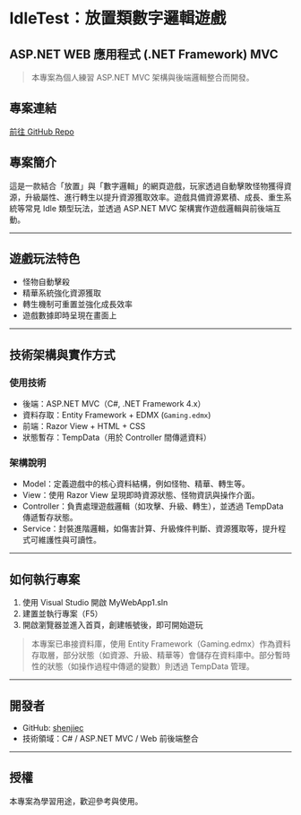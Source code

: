 # IdleTest：放置類數字邏輯遊戲

## ASP.NET WEB 應用程式 (.NET Framework) MVC

> 本專案為個人練習 ASP.NET MVC 架構與後端邏輯整合而開發。

## 專案連結
[前往 GitHub Repo](https://github.com/shenjiec/IdleTest)

## 專案簡介
這是一款結合「放置」與「數字邏輯」的網頁遊戲，玩家透過自動擊敗怪物獲得資源，升級屬性、進行轉生以提升資源獲取效率。遊戲具備資源累積、成長、重生系統等常見 Idle 類型玩法，並透過 ASP.NET MVC 架構實作遊戲邏輯與前後端互動。

---

## 遊戲玩法特色

- 怪物自動擊殺
- 精華系統強化資源獲取
- 轉生機制可重置並強化成長效率
- 遊戲數據即時呈現在畫面上

---

## 技術架構與實作方式

### 使用技術

- 後端：ASP.NET MVC（C#, .NET Framework 4.x）
- 資料存取：Entity Framework + EDMX (`Gaming.edmx`)
- 前端：Razor View + HTML + CSS
- 狀態暫存：TempData（用於 Controller 間傳遞資料）

### 架構說明

- Model：定義遊戲中的核心資料結構，例如怪物、精華、轉生等。
- View：使用 Razor View 呈現即時資源狀態、怪物資訊與操作介面。
- Controller：負責處理遊戲邏輯（如攻擊、升級、轉生），並透過 TempData 傳遞暫存狀態。
- Service：封裝進階邏輯，如傷害計算、升級條件判斷、資源獲取等，提升程式可維護性與可讀性。

---

## 如何執行專案

1. 使用 Visual Studio 開啟 MyWebApp1.sln
2. 建置並執行專案（F5）
3. 開啟瀏覽器並進入首頁，創建帳號後，即可開始遊玩

> 本專案已串接資料庫，使用 Entity Framework（Gaming.edmx）作為資料存取層，部分狀態（如資源、升級、精華等）會儲存在資料庫中。部分暫時性的狀態（如操作過程中傳遞的變數）則透過 TempData 管理。

---

## 開發者

- GitHub: [shenjiec](https://github.com/shenjiec)
- 技術領域：C# / ASP.NET MVC / Web 前後端整合

---

## 授權
本專案為學習用途，歡迎參考與使用。
